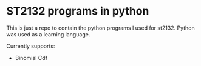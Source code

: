 # ST2132 programs in python

This is just a repo to contain the python programs I used for st2132.
Python was used as a learning language.

Currently supports: <br>
* Binomial Cdf
